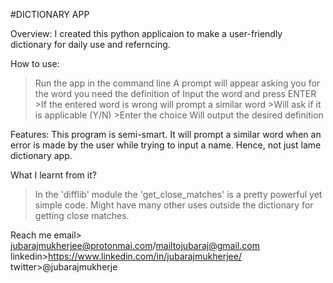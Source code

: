 #DICTIONARY APP

Overview:
I created this python applicaion to make a user-friendly dictionary for daily use and referncing.

How to use:
>Run the app in the command line
>A prompt will appear asking you for the word you need the definition of
>Input the word and press ENTER
	>If the entered word is wrong will prompt a similar word
	>Will ask if it is applicable (Y/N)
	>Enter the choice
>Will output the desired definition

Features:
This program is semi-smart. It will prompt a similar word when an error is made by the user while trying to input a name. 
Hence, not just lame dictionary app.

What I learnt from it?
>In the 'difflib' module the 'get_close_matches' is a pretty powerful yet simple code. Might have many other uses outside the dictionary for getting close matches.


Reach me 
email> jubarajmukherjee@protonmai.com/mailtojubaraj@gmail.com
linkedin>https://www.linkedin.com/in/jubarajmukherjee/
twitter>@jubarajmukherje
